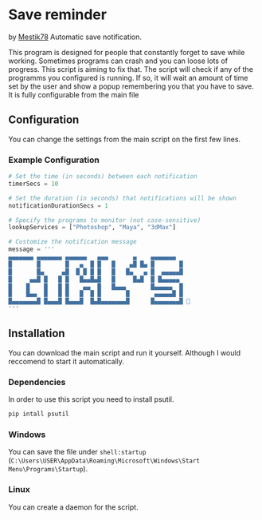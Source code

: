 # Save reminder
by [Mestik78](github.com/Mestik78)
Automatic save notification.

This program is designed for people that constantly forget to save while working. Sometimes programs can crash and you can loose lots of progress. This script is aiming to fix that.
The script will check if any of the programms you configured is running. If so, it will wait an amount of time set by the user and show a popup remembering you that you have to save.
It is fully configurable from the main file

## Configuration
You can change the settings from the main script on the first few lines.
### Example Configuration
```python
# Set the time (in seconds) between each notification
timerSecs = 10

# Set the duration (in seconds) that notifications will be shown
notificationDurationSecs = 1

# Specify the programs to monitor (not case-sensitive)
lookupServices = ["Photoshop", "Maya", "3dMax"]

# Customize the notification message
message = '''
▄▄▄▄▄▄▄ ▄▄▄▄▄▄▄ ▄▄▄▄▄▄   ▄▄▄       ▄    ▄▄▄▄▄▄▄ 
█       █       █   ▄  █ █   █    ▄█ █▄ █       █
█       █▄     ▄█  █ █ █ █   █   █▄   ▄ █  ▄▄▄▄▄█
█     ▄▄█ █   █ █   █▄▄█▄█   █     █▄█  █ █▄▄▄▄▄ 
█    █    █   █ █    ▄▄  █   █▄▄▄       █▄▄▄▄▄  █
█    █▄▄  █   █ █   █  █ █       █       ▄▄▄▄▄█ █
█▄▄▄▄▄▄▄█ █▄▄▄█ █▄▄▄█  █▄█▄▄▄▄▄▄▄█      █▄▄▄▄▄▄▄█ 🫶
'''
```

## Installation
You can download the main script and run it yourself. Although I would reccomend to start it automatically.
### Dependencies
In order to use this script you need to install psutil.
```python
pip intall psutil
```
### Windows
You can save the file under `shell:startup` (`C:\Users\USER\AppData\Roaming\Microsoft\Windows\Start Menu\Programs\Startup`).
### Linux
You can create a daemon for the script.

